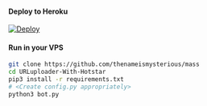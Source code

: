 

#### Deploy to Heroku

[![Deploy](https://www.herokucdn.com/deploy/button.svg)](https://www.heroku.com/deploy?template=https://github.com/YoussefOne/telegram-uploader)

#### Run in your VPS
```sh
git clone https://github.com/thenameismysterious/mass
cd URLuploader-With-Hotstar
pip3 install -r requirements.txt
# <Create config.py appropriately>
python3 bot.py
```
